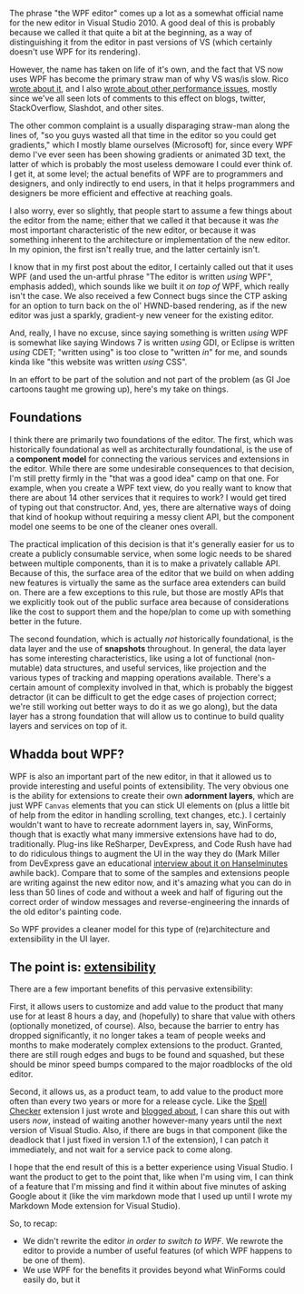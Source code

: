 <!-- The "WPF Editor" -->

The phrase "the WPF editor" comes up a lot as a somewhat official name for the new editor in Visual Studio 2010. A good deal of this is probably because we called it that quite a bit at the beginning, as a way of distinguishing it from the editor in past versions of VS (which certainly doesn't use WPF for its rendering).

However, the name has taken on life of it's own, and the fact that VS now uses WPF has become the primary straw man of why VS was/is slow.  Rico [wrote about it][rico-blog], and I also [wrote about other performance issues][me-perf], mostly since we've all seen lots of comments to this effect on blogs, twitter, StackOverflow, Slashdot, and other sites.

The other common complaint is a usually disparaging straw-man along the lines of, "so you guys wasted all that time in the editor so you could get gradients," which I mostly blame ourselves (Microsoft) for, since every WPF demo I've ever seen has been showing gradients or animated 3D text, the latter of which is probably the most useless demoware I could ever think of.  I get it, at some level; the actual benefits of WPF are to programmers and designers, and only indirectly to end users, in that it helps programmers and designers be more efficient and effective at reaching goals.

I also worry, ever so slightly, that people start to assume a few things about the editor from the name; either that we called it that because it was *the* most important characteristic of the new editor, or because it was something inherent to the architecture or implementation of the new editor. In my opinion, the first isn't really true, and the latter certainly isn't.

I know that in my first post about the editor, I certainly called out that it uses WPF (and used the un-artful phrase "The editor is written *using* WPF", emphasis added), which sounds like we built it *on top of* WPF, which really isn't the case. We also received a few Connect bugs since the CTP asking for an option to turn back on the ol' HWND-based rendering, as if the new editor was just a sparkly, gradient-y new veneer for the existing editor.

And, really, I have no excuse, since saying something is written *using* WPF is somewhat like saying Windows 7 is written *using* GDI, or Eclipse is written *using* CDET; "written using" is too close to "written *in*" for me, and sounds kinda like "this website was written *using* CSS".

In an effort to be part of the solution and not part of the problem (as GI Joe cartoons taught me growing up), here's my take on things.

## Foundations

I think there are primarily two foundations of the editor. The first, which was historically foundational as well as architecturally foundational, is the use of a **component model** for connecting the various services and extensions in the editor. While there are some undesirable consequences to that decision, I'm still pretty firmly in the "that was a good idea" camp on that one. For example, when you create a WPF text view, do you really want to know that there are about 14 other services that it requires to work? I would get tired of typing out that constructor. And, yes, there are alternative ways of doing that kind of hookup without requiring a messy client API, but the component model one seems to be one of the cleaner ones overall.

The practical implication of this decision is that it's generally easier for us to create a publicly consumable service, when some logic needs to be shared between multiple components, than it is to make a privately callable API.  Because of this, the surface area of the editor that we build on when adding new features is virtually the same as the surface area extenders can build on.  There are a few exceptions to this rule, but those are mostly APIs that we explicitly took out of the public surface area because of considerations like the cost to support them and the hope/plan to come up with something better in the future.

The second foundation, which is actually *not* historically foundational, is the data layer and the use of **snapshots** throughout. In general, the data layer has some interesting characteristics, like using a lot of functional (non-mutable) data structures, and useful services, like projection and the various types of tracking and mapping operations available. There's a certain amount of complexity involved in that, which is probably the biggest detractor (it can be difficult to get the edge cases of projection correct; we're still working out better ways to do it as we go along), but the data layer has a strong foundation that will allow us to continue to build quality layers and services on top of it.

## Whadda bout WPF?


WPF is also an important part of the new editor, in that it allowed us to provide interesting and useful points of extensibility. The very obvious one is the ability for extensions to create their own **adornment layers**, which are just WPF `Canvas` elements that you can stick UI elements on (plus a little bit of help from the editor in handling scrolling, text changes, etc.). I certainly wouldn't want to have to recreate adornment layers in, say, WinForms, though that is exactly what many immersive extensions have had to do, traditionally. Plug-ins like ReSharper, DevExpress, and Code Rush have had to do ridiculous things to augment the UI in the way they do (Mark Miller from DevExpress gave an educational [interview about it on Hanselminutes][interview] awhile back). Compare that to some of the samples and extensions people are writing against the new editor now, and it's amazing what you can do in less than 50 lines of code and without a week and half of figuring out the correct order of window messages and reverse-engineering the innards of the old editor's painting code.

So WPF provides a cleaner model for this type of (re)architecture and extensibility in the UI layer.


## The point is: <u>extensibility</u>

There are a few important benefits of this pervasive extensibility:

First, it allows users to customize and add value to the product that many use for at least 8 hours a day, and (hopefully) to share that value with others (optionally monetized, of course).  Also, because the barrier to entry has dropped significantly, it no longer takes a team of people weeks and months to make moderately complex extensions to the product.  Granted, there are still rough edges and bugs to be found and squashed, but these should be minor speed bumps compared to the major roadblocks of the old editor.

Second, it allows us, as a product team, to add value to the product more often than every two years or more for a release cycle.  Like the [Spell Checker][spell-vsgallery] extension I just wrote and [blogged about][spell-post], I can share this out with users *now*, instead of waiting another however-many years until the next version of Visual Studio.  Also, if there are bugs in that component (like the deadlock that I just fixed in version 1.1 of the extension), I can patch it immediately, and not wait for a service pack to come along.

I hope that the end result of this is a better experience using Visual Studio.  I want the product to get to the point that, like when I'm using vim, I can think of a feature that I'm missing and find it within about five minutes of asking Google about it (like the vim markdown mode that I used up until I wrote my Markdown Mode extension for Visual Studio).

So, to recap:

 * We didn't rewrite the editor *in order to switch to WPF*.  We rewrote the editor to provide a number of useful features (of which WPF happens to be one of them).
 * We use WPF for the benefits it provides beyond what WinForms could easily do, but it 

  [spell-vsgallery]:http://visualstudiogallery.msdn.microsoft.com/en-us/7c8341f1-ebac-40c8-92c2-476db8d523ce
  [spell-post]:http://blogs.msdn.com/noahric/archive/2010/01/28/new-extension-spell-checker.aspx
  [me-perf]:http://blogs.msdn.com/noahric/archive/2009/06/06/editor-perf-markers-vs-tracking-spans.aspx
  [interview]:http://hanselminutes.com/default.aspx?showID=194
  [rico-blog]:http://blogs.msdn.com/ricom/archive/2009/06/05/visual-studio-2010-performance-part-2-text-editor.aspx
